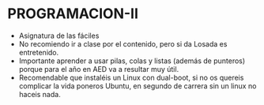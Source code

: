 # PROGRAMACION-II
- Asignatura de las fáciles
- No recomiendo ir a clase por el contenido, pero si da Losada es entretenido.
- Importante aprender a usar pilas, colas y listas (además de punteros) porque para el año en AED va a resultar muy útil.
- Recomendable que instaléis un Linux con dual-boot, si no os quereis complicar la vida poneros Ubuntu, en segundo de carrera sin un linux no haceis nada.
